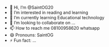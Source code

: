 - 👋 Hi, I’m @SaintOG20
- 👀 I’m interested in reading and learning 
- 🌱 I’m currently learning Educational technology 
- 💞️ I’m looking to collaborate on ...
- 📫 How to reach me 08100958620 whatsapp
- 😄 Pronouns: SaintOG
- ⚡ Fun fact: ...

<!---
SaintOG20/SaintOG20 is a ✨ special ✨ repository because its `README.md` (this file) appears on your GitHub profile.
You can click the Preview link to take a look at your changes.
--->
